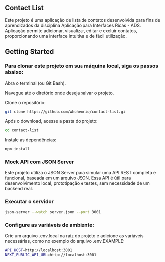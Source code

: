 ## Contact List

Este projeto é uma aplicação de lista de contatos desenvolvida para fins de aprendizados da disciplina Aplicação para Interfaces Ricas - ADS. Aplicação permite adicionar, visualizar, editar e excluir contatos, proporcionando uma interface intuitiva e de fácil utilização.

## Getting Started

### Para clonar este projeto em sua máquina local, siga os passos abaixo:

Abra o terminal (ou Git Bash).

Navegue até o diretório onde deseja salvar o projeto.

Clone o repositório:

```bash
git clone https://github.com/whohenriq/contact-list.gi

```

Após o download, acesse a pasta do projeto:

```bash
cd contact-list
```

Instale as dependências:

```bash
npm install
```

### Mock API com JSON Server

Este projeto utiliza o JSON Server para simular uma API REST completa e funcional, baseada em um arquivo JSON. Essa API é útil para desenvolvimento local, prototipação e testes, sem necessidade de um backend real.

### Executar o servidor

```bash
json-server --watch server.json --port 3001
```

### Configure as variáveis de ambiente:

Crie um arquivo .env.local na raiz do projeto e adicione as variáveis necessárias, como no exemplo do arquivo .env.EXAMPLE:

```bash
API_HOST=http://localhost:3001
NEXT_PUBLIC_API_URL=http://localhost:3001
```
